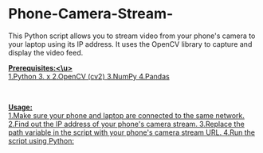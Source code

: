 # Phone-Camera-Stream-
This Python script allows you to stream video from your phone's camera to your laptop using its IP address. It uses the OpenCV library to capture and display the video feed.
<br>

<b><u>Prerequisites:<\u></b>
<br>
1.Python 3. x
2.OpenCV (cv2)
3.NumPy
4.Pandas

<br>

<b><u>Usage:</u></b>
<br>
1.Make sure your phone and laptop are connected to the same network.
2.Find out the IP address of your phone's camera stream.
3.Replace the path variable in the script with your phone's camera stream URL.
4.Run the script using Python:
